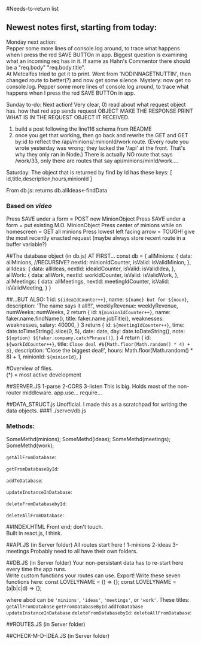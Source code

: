 #Needs-to-return list 
## Newest notes first, starting from today:
Monday next action:  
Pepper some more lines of console.log around, to trace what happens when I press the red SAVE BUTTOn in app.
Biggest question is examining what an incoming req has in it.  If same as Hahn's Commentor there should be a "req.body" "req.body.title".  
At Metcalfes tried to get it to print.   Went from 'NODINNAGETNUTTIN', then changed route to better(?) and now get some silence.   Mystery: now get no console.log.  Pepper some more lines of console.log around, to trace what happens when I press the red SAVE BUTTOn in app.

Sunday to-do:
Next action!  Very clear, 
0) read about what request object has.  how that red app sends request OBJECT
MAKE THE RESPONSE PRINT WHAT IS IN THE REQUEST OBJECT IT RECEIVED.
1) build a post following the line116 schema from README
2) once you get that working, then go back and rewrite the GET and GET by:id to reflect the
/api/minions/:minionId/work  route. (Every route you wrote yesterday was wrong; they lacked the '/api' at the front.  That's why they only ran in Node.) There is actually NO route that says /work/33, only there are routes that say api/minions/minId/work....


Saturday:
The object that is returned by find by Id has these keys:
[ id,title,description,hours,minionId ]



From db.js:
returns db.allIdeas<-findData

### __Based__ on _video_
Press SAVE under a form = POST new MinionObject
Press SAVE under a form = put existing M.O. MinionObject
Press center of minions while on homescreen =
GET all minions
Press lowest left facing arrow = TOUGH!  give the most recently enacted request (maybe always store recent route in a buffer variable?)


##The database object (in db.js) AT FIRST...
const db = {
  allMinions: {
    data: allMinions,  //RECURSIVE?
    nextId: minionIdCounter,
    isValid: isValidMinion,
  },
  allIdeas: {
    data: allIdeas,
    nextId: ideaIdCounter,
    isValid: isValidIdea,
  },
  allWork: {
    data: allWork,
    nextId: workIdCounter,
    isValid: isValidWork,
  },
  allMeetings: {
    data: allMeetings,
    nextId: meetingIdCounter,
    isValid: isValidMeeting,
  }
}

##...BUT ALSO:
1
    id: `${ideaIdCounter++}`,
    name: `${name} but for ${noun}`,
    description: 'The name says it all!!!',
    weeklyRevenue: weeklyRevenue,
    numWeeks: numWeeks,
2
  return {
    id: `${minionIdCounter++}`,
    name: faker.name.findName(),
    title: faker.name.jobTitle(),
    weaknesses: weaknesses,
    salary: 40000,
  }
3
  return {
    id: `${meetingIdCounter++}`,
    time: date.toTimeString().slice(0, 5),
    date: date,
    day: date.toDateString(),
    note: `${option} ${faker.company.catchPhrase()}`,
  }
4
  return {
    id: `${workIdCounter++}`,
    title: `Close deal #${Math.floor(Math.random() * 4) + 3}`,
    description: 'Close the biggest deal!',
    hours: Math.floor(Math.random() * 8) + 1,
    minionId: `${minionId}`,
  }



  
#Overview of files.   
(*) = most active development

##SERVER.JS
1-parse
2-CORS
3-listen 
This is big.  Holds most of the non-router middleware.
app.use...
require...

##DATA_STRUCT.js
Unofficial.
I made this as a scratchpad for writing the data objects.
###1 ./server/db.js 
### Methods:
SomeMethd(minions);
SomeMethd(ideas);
SomeMethd(meetings);
SomeMethd(work);

`getAllFromDatabase`:

`getFromDatabaseById`:

`addToDatabase`:

`updateInstanceInDatabase`:

`deleteFromDatabasebyId`:

`deleteAllFromDatabase`:

##INDEX.HTML
Front end; don't touch.  
Built in react.js, I think.

##API.JS (in Server folder)
All routes start here !
1-minions
2-ideas
3-meetings 
Probably need to all have their own folders.

##DB.JS (in Server folder)
Your non-persistant data has to re-start here every time the app runs.  
Write custom functions your routes can use.  Export!
Write these seven functions here:
const LOVELYNAME = () => {}; 
const LOVELYNAME = (a|b|c|d) => {}; 

where abcd can be
`'minions'`, `'ideas'`, `'meetings'`, or `'work'`.
These titles:
`getAllFromDatabase`
`getFromDatabaseById`
`addToDatabase`
`updateInstanceInDatabase`
`deleteFromDatabasebyId`:
`deleteAllFromDatabase`:

##ROUTES.JS (in Server folder)

##CHECK-M-D-IDEA.JS (in Server folder)
